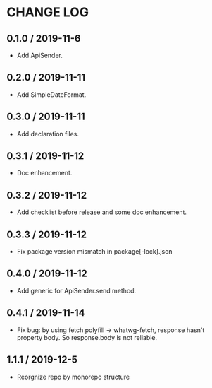 # CHANGE LOG

## 0.1.0 / 2019-11-6

- Add ApiSender.

## 0.2.0 / 2019-11-11

- Add SimpleDateFormat.

## 0.3.0 / 2019-11-11

- Add declaration files.

## 0.3.1 / 2019-11-12

- Doc enhancement.

## 0.3.2 / 2019-11-12

- Add checklist before release and some doc enhancement.

## 0.3.3 / 2019-11-12

- Fix package version mismatch in package[-lock].json

## 0.4.0 / 2019-11-12

- Add generic for ApiSender.send method.

## 0.4.1 / 2019-11-14

- Fix bug: by using fetch polyfill -> whatwg-fetch, response hasn't property body. So response.body is not reliable.

## 1.1.1 / 2019-12-5

- Reorgnize repo by monorepo structure
